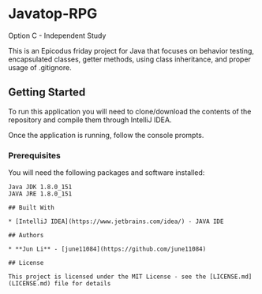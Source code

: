 # Javatop-RPG

Option C - Independent Study

This is an Epicodus friday project for Java that focuses on behavior testing, encapsulated classes, getter methods, using class inheritance, and proper usage of .gitignore.

## Getting Started

To run this application you will need to clone/download the contents of the repository and compile them through IntelliJ IDEA.

Once the application is running, follow the console prompts.

### Prerequisites

You will need the following packages and software installed:

```
Java JDK 1.8.0_151
JAVA JRE 1.8.0_151

## Built With

* [IntelliJ IDEA](https://www.jetbrains.com/idea/) - JAVA IDE

## Authors

* **Jun Li** - [june11084](https://github.com/june11084)

## License

This project is licensed under the MIT License - see the [LICENSE.md](LICENSE.md) file for details
